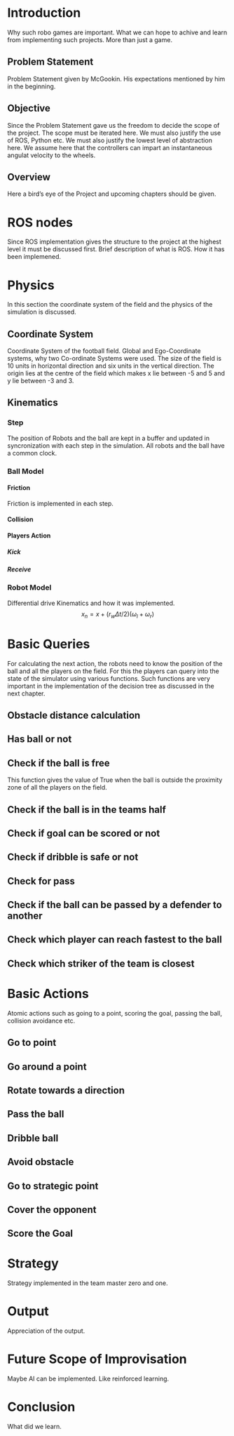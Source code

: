 Introduction
============

Why such robo games are important. What we can hope to achive and learn
from implementing such projects. More than just a game.

Problem Statement
-----------------

Problem Statement given by McGookin. His expectations mentioned by him
in the beginning.

Objective
---------

Since the Problem Statement gave us the freedom to decide the scope of
the project. The scope must be iterated here. We must also justify the
use of ROS, Python etc. We must also justify the lowest level of
abstraction here. We assume here that the controllers can impart an
instantaneous angulat velocity to the wheels.

Overview
--------

Here a bird’s eye of the Project and upcoming chapters should be given.

ROS nodes
=========

Since ROS implementation gives the structure to the project at the
highest level it must be discussed first. Brief description of what is
ROS. How it has been implemened.

Physics
=======

In this section the coordinate system of the field and the physics of
the simulation is discussed.

Coordinate System
-----------------

Coordinate System of the football field. Global and Ego-Coordinate
systems, why two Co-ordinate Systems were used. The size of the field is
10 units in horizontal direction and six units in the vertical
direction. The origin lies at the centre of the field which makes x lie
between -5 and 5 and y lie between -3 and 3.

Kinematics
----------

### Step

The position of Robots and the ball are kept in a buffer and updated in
syncronization with each step in the simulation. All robots and the ball
have a common clock.

### Ball Model

#### Friction

Friction is implemented in each step.

#### Collision

#### Players Action

##### Kick

##### Receive

### Robot Model

Differential drive Kinematics and how it was implemented.
$$x_n = x + (r_w  \Delta t / 2) (\omega_l + \omega_r)$$

Basic Queries
=============

For calculating the next action, the robots need to know the position of
the ball and all the players on the field. For this the players can
query into the state of the simulator using various functions. Such
functions are very important in the implementation of the decision tree
as discussed in the next chapter.

Obstacle distance calculation
-----------------------------

Has ball or not
---------------

Check if the ball is free
-------------------------

This function gives the value of True when the ball is outside the
proximity zone of all the players on the field.

Check if the ball is in the teams half
--------------------------------------

Check if goal can be scored or not
----------------------------------

Check if dribble is safe or not
-------------------------------

Check for pass
--------------

Check if the ball can be passed by a defender to another
--------------------------------------------------------

Check which player can reach fastest to the ball
------------------------------------------------

Check which striker of the team is closest
------------------------------------------

Basic Actions
=============

Atomic actions such as going to a point, scoring the goal, passing the
ball, collision avoidance etc.

Go to point
-----------

Go around a point
-----------------

Rotate towards a direction
--------------------------

Pass the ball
-------------

Dribble ball
------------

Avoid obstacle
--------------

Go to strategic point
---------------------

Cover the opponent
------------------

Score the Goal
--------------

Strategy
========

Strategy implemented in the team master zero and one.

Output
======

Appreciation of the output.

Future Scope of Improvisation
=============================

Maybe AI can be implemented. Like reinforced learning.

Conclusion
==========

What did we learn.
